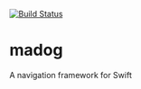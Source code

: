 [![Build Status](https://api.travis-ci.com/cerihughes/madog.png?branch=master)](https://www.travis-ci.com/cerihughes/madog/)

# madog

A navigation framework for Swift
